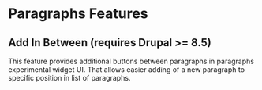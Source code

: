 # Paragraphs Features

## Add In Between (requires Drupal >= 8.5)

This feature provides additional buttons between paragraphs in paragraphs experimental widget UI.
That allows easier adding of a new paragraph to specific position in list of paragraphs.
